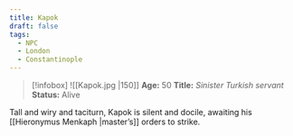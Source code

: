 ```yaml
---
title: Kapok
draft: false
tags:
  - NPC
  - London
  - Constantinople
---
```

 >[!infobox]
> ![[Kapok.jpg |150]]
> **Age:** 50
> **Title:** *Sinister Turkish servant*
> **Status:** Alive


Tall and wiry and taciturn, Kapok is silent and docile, awaiting his [[Hieronymus Menkaph |master’s]] orders to strike.